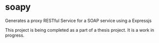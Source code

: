 # soapy
Generates a proxy RESTful Service for a SOAP service using a Expressjs

This project is being completed as a part of a thesis project. It is a work in progress.
